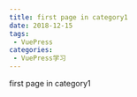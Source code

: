 ```yaml
---
title: first page in category1
date: 2018-12-15
tags:
 - VuePress
categories:
 - VuePress学习
---
```


first page in category1